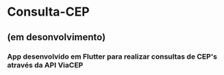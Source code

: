 # Consulta-CEP
## (em desonvolvimento)

### App desenvolvido em Flutter para realizar consultas de CEP's através da API ViaCEP
